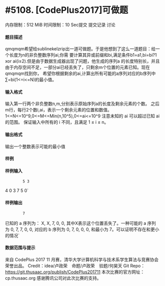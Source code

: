 
# #5108. [CodePlus2017]可做题
内存限制：512 MiB 时间限制：10 Sec提交 提交记录 讨论
#### 题目描述
qmqmqm希望给sublinekelzrip出一道可做题。于是他想到了这么一道题目：给一个长度为n的非负整数序列ai,你需
要计算其异或前缀和bi,满足条件b1=a1,bi=bi?1 xor ai(i≥2).但是由于数据生成器出现了问题，他生成的序列a
的长度特别长，并且由于内存空间不足，一部分ai已经丢失了，只剩余m个位置的元素已知。现在qmqmqm找到你，
希望你根据剩余的ai,计算出所有可能的a序列对应的b序列中∑=bi(1<=i<=N)的最小值。


#### 输入格式
输入第一行两个非负整数n,m,分别表示原始序列a的长度及剩余元素的个数。
之后m行，每行2个数i,ai，表示一个剩余元素的位置和数值。
1<=N<=10^9,0<=M<=Min(n,10^5),0<=ai<=10^9
注意未知的 ai 可以超过已知 ai 的范围。
保证输入中所有的 i 不同，且满足 1 ≤ i ≤ n。


#### 输出格式
输出一个整数表示可能的最小值


#### 样例

#### 样例输入

			5 3
4 0
3 7
5 0`
#### 样例输出

			7
已知的 a 序列为： X, X, 7, 0, 0, 其中X表示这个位置丢失了。一种可能的 a 序列为
0, 7, 7, 0, 0, 对应的 b 序列为 0, 7, 0, 0, 0, 和最小为 7。可以证明不存在和更小的情况`
#### 数据范围与提示

来自 CodePlus 2017 11 月赛，清华大学计算机科学与技术系学生算法与竞赛协会 荣誉出品。
Credit：idea/卢政荣　命题/卢政荣　验题/何昊天
Git Repo：https://git.thusaac.org/publish/CodePlus201711
本次比赛的官方网址：cp.thusaac.org
感谢腾讯公司对此次比赛的支持。